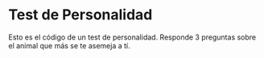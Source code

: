 # Test de Personalidad
Esto es el código de un test de personalidad.
Responde 3 preguntas sobre el animal que más se te asemeja a tí.
